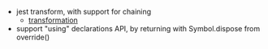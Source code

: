 - jest transform, with support for chaining
  - [transformation](https://jestjs.io/docs/code-transformation)
- support "using" declarations API, by returning with Symbol.dispose from override()
